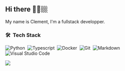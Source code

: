 ## Hi there 👋🏼🏼

My name is Clement, I'm a fullstack developper.

### 🛠 &nbsp;Tech Stack
  
![Python](https://img.shields.io/badge/-Python-05122A?style=flat&logo=python)&nbsp;
![Typescript](https://img.shields.io/badge/TypeScript-007ACC?style=flat&logo=typescript&logoColor=white)&nbsp;
![Docker](https://img.shields.io/badge/-Docker-05122A?style=flat&logo=docker&logoColor=A8B9CC)&nbsp;
![Git](https://img.shields.io/badge/-Git-05122A?style=flat&logo=git)&nbsp;
![Markdown](https://img.shields.io/badge/-Markdown-05122A?style=flat&logo=markdown)&nbsp;
![Visual Studio Code](https://img.shields.io/badge/-Visual%20Studio%20Code-05122A?style=flat&logo=visual-studio-code&logoColor=007ACC)

  
<a href="https://gitlab.com/lecramc"><img src="https://img.shields.io/badge/GitLab-330F63?style=for-the-badge&logo=gitlab&logoColor=white"/></a>
</p>
